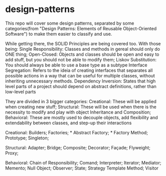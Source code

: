 # design-patterns
This repo will cover some design patterns, separated by some categories(from "Design Patterns: Elements of Reusable Object-Oriented Software") to make them easier to classify and use.

While getting there, the SOLID Principles are being covered too. With those being:
Single Responsibility: Classes and methods in gereal should only do ONE thing;
Open-Closed: Objects and classes should be open and easy to add stuff, but you should not be able to modify them;
Liskov Substitution: You should always be able to use a base type as a subtype
Interface Segregation: Refers to the ideia of creating interfaces that separates all possible actions in a way that can be useful for multiple classes, without inheriting unnecessary methods.
Dependency Inversion: States that high level parts of a project should depend on abstract definitions, rather than low-level parts

They are divided in 3 bigger categories:
Creational: These will be applied when creating new stuff;
Structural: These will be used when there is the necessity to modify and play with object Inheritance and Composition;
Behavioral: These are mostly used to decouple objects, add flexibility and extendability between classes, and step-up their interactions

Creational:
    Builders;
    Factories;
        * Abstract Factory;
        * Factory Method;
    Prototype;
    Singleton;

Structural:
    Adapter;
    Bridge;
    Composite;
    Decorator;
    Façade;
    Flyweight;
    Proxy;

Behavioral:
    Chain of Responsibility;
    Comand;
    Interpreter;
    Iterator;
    Mediator;
    Memento;
    Null Object;
    Observer;
    State;
    Strategy
    Template Method;
    Visitor